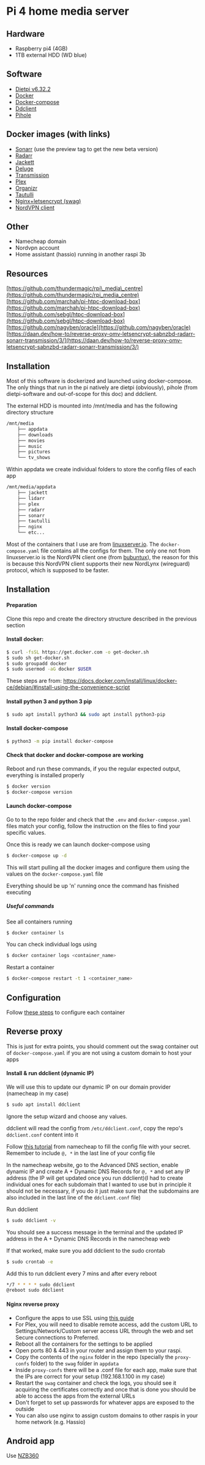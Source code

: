 # Pi 4 home media server  


## Hardware  
- Raspberry pi4 (4GB)
- 1TB external HDD (WD blue) 

## Software  
- [Dietpi v6.32.2](https://dietpi.com/)
- [Docker](https://www.docker.com/)
- [Docker-compose](https://docs.docker.com/compose/install/)
- [Ddclient](https://github.com/ddclient/ddclient)
- [Pihole](https://pi-hole.net/)  

## Docker images (with links)
- [Sonarr](https://hub.docker.com/r/linuxserver/sonarr) (use the preview tag to get the new beta version)
- [Radarr](https://hub.docker.com/r/linuxserver/radarr)
- [Jackett](https://hub.docker.com/r/linuxserver/jackett)
- [Deluge](https://hub.docker.com/r/linuxserver/deluge)
- [Transmission](https://hub.docker.com/r/linuxserver/transmission)
- [Plex](https://hub.docker.com/r/linuxserver/plex)
- [Organizr](https://hub.docker.com/r/linuxserver/organizr)  
- [Tautulli](https://hub.docker.com/r/linuxserver/tautulli)  
- [Nginx+letsencrypt (swag)](https://hub.docker.com/r/linuxserver/swag)  
- [NordVPN client](https://hub.docker.com/r/bubuntux/nordvpn)    

## Other
- Namecheap domain
- Nordvpn account
- Home assistant (hassio) running in another raspi 3b

## Resources
[https://github.com/thundermagic/rpi\_media\_centre](https://github.com/thundermagic/rpi_media_centre)  
[https://github.com/marchah/pi-htpc-download-box](https://github.com/marchah/pi-htpc-download-box)  
[https://github.com/sebgl/htpc-download-box](https://github.com/sebgl/htpc-download-box)  
[https://github.com/nagyben/oracle](https://github.com/nagyben/oracle)
[https://daan.dev/how-to/reverse-proxy-omv-letsencrypt-sabnzbd-radarr-sonarr-transmission/3/](https://daan.dev/how-to/reverse-proxy-omv-letsencrypt-sabnzbd-radarr-sonarr-transmission/3/)


## Installation
Most of this software is dockerized and launched using docker-compose. The only things that run in the pi natively are dietpi (obviously), pihole (from dietpi-software and out-of-scope for this doc) and ddclient.

The external HDD is mounted into /mnt/media and has the following directory structure

```bash
/mnt/media  
    ├── appdata
    ├── downloads
    ├── movies
    ├── music
    ├── pictures
    └── tv_shows
```

Within appdata we create individual folders to store the config files of each app
```bash
/mnt/media/appdata
    ├── jackett
    ├── lidarr
    ├── plex
    ├── radarr
    ├── sonarr
    ├── tautulli
    ├── nginx
    └── etc...
```
Most of the containers that I use are from [linuxserver.io](https://www.linuxserver.io/). The `docker-compose.yaml` file contains all the configs for them. The only one not from linuxserver.io is the NordVPN client one (from [bubuntux](https://hub.docker.com/r/bubuntux/nordvpn)), the reason for this is because this NordVPN client supports their new NordLynx (wireguard) protocol, which is supposed to be faster.


## Installation


#### Preparation
Clone this repo and create the directory structure described in the previous section  


#### Install docker:
```bash
$ curl -fsSL https://get.docker.com -o get-docker.sh
$ sudo sh get-docker.sh
$ sudo groupadd docker
$ sudo usermod -aG docker $USER
```
These steps are from: https://docs.docker.com/install/linux/docker-ce/debian/#install-using-the-convenience-script

#### Install python 3 and python 3 pip
```bash
$ sudo apt install python3 && sudo apt install python3-pip
```

#### Install docker-compose
```bash
$ python3 -m pip install docker-compose
```

#### Check that docker and docker-compose are working
Reboot and run these commands, if you the regular expected output, everything is installed properly
```bash
$ docker version
$ docker-compose version
```

#### Launch docker-compose
Go to to the repo folder and check that the `.env` and `docker-compose.yaml` files match your config, follow the instruction on the files to find your specific values.

Once this is ready we can launch docker-compose using

```bash
$ docker-compose up -d
```
This will start pulling all the docker images and configure them using the values on the `docker-compose.yaml` file

Everything should be up 'n' running once the command has finished executing

##### Useful commands

See all containers running
```bash
$ docker container ls
```

You can check individual logs using 
```bash
$ docker container logs <container_name>
```

Restart a container
```bash
$ docker-compose restart -t 1 <container_name>
```

## Configuration

Follow [these steps](https://github.com/sebgl/htpc-download-box) to configure each container


## Reverse proxy
This is just for extra points, you should comment out the swag container out of `docker-compose.yaml` if you are not using a custom domain to host your apps


#### Install & run ddclient (dynamic IP)
We will use this to update our dynamic IP on our domain provider (namecheap in my case)
```bash
$ sudo apt install ddclient
```
Ignore the setup wizard and choose any values.  

ddclient will read the config from `/etc/ddclient.conf`, copy the repo's `ddclient.conf` content into it 

Follow [this tutorial](https://www.namecheap.com/support/knowledgebase/article.aspx/583/11/how-do-i-configure-ddclient) from namecheap to fill the config file with your secret. Remember to include `@, *` in the last line of your config file

In the namecheap website, go to the Advanced DNS section, enable dynamic IP and create A + Dynamic DNS Records for `@, *` and set any IP address (the IP will get updated once you run ddclient)(I had to create individual ones for each subdomain that I wanted to use but in principle it should not be necessary, if you do it just make sure that the subdomains are also included in the last line of the `ddclient.conf` file)

Run ddclient
```bash
$ sudo ddclient -v
```
You should see a success message in the terminal and the updated IP address in the A + Dynamic DNS Records in the namecheap web

If that worked, make sure you add ddclient to the sudo crontab

```bash
$ sudo crontab -e
```
Add this to run ddclient every 7 mins and after every reboot
```bash
*/7 * * * * sudo ddclient
@reboot sudo ddclient
```
#### Nginx reverse proxy
- Configure the apps to use SSL using [this guide](https://daan.dev/how-to/reverse-proxy-omv-letsencrypt-sabnzbd-radarr-sonarr-transmission/3/)
- For Plex, you will need to disable remote access, add the custom URL to Settings/Network/Custom server access URL through the web and set Secure connections to Preferred.
- Reboot all the containers for the settings to be applied
- Open ports 80 & 443 in your router and assign them to your raspi.
- Copy the contents of the `nginx` folder in the repo (specially the `proxy-confs` folder) to the `swag` folder in `appdata`
- Inside `proxy-confs` there will be a .conf file for each app, make sure that the IPs are correct for your setup (192.168.1.100 in my case) 
- Restart the `swag` container and check the logs, you should see it acquiring the certificates correctly and once that is done you should be able to access the apps from the external URLs
- Don't forget to set up passwords for whatever apps are exposed to the outside
- You can also use nginx to assign custom domains to other raspis in your home network (e.g. Hassio)

## Android app
Use [NZB360](https://play.google.com/store/apps/details?id=com.kevinforeman.nzb360&hl=en_GB)